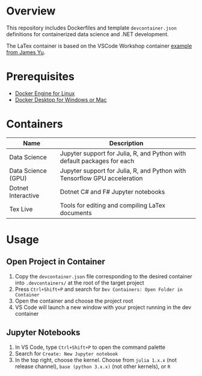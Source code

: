 # Overview
This repository includes Dockerfiles and template `devcontainer.json` definitions for containerized data science and .NET development. 

The LaTex container is based on the VSCode Workshop container [example from James Yu](https://github.com/James-Yu/LaTeX-Workshop/tree/master/samples/docker).

# Prerequisites
- [Docker Engine for Linux](https://docs.docker.com/engine/install/)
- [Docker Desktop for Windows or Mac](https://www.docker.com/products/docker-desktop/)

# Containers
| Name | Description |
|-|-|
| Data Science | Jupyter support for Julia, R, and Python with default packages for each |
| Data Science (GPU) | Jupyter support for Julia, R, and Python with Tensorflow GPU acceleration |
| Dotnet Interactive | Dotnet C# and F# Jupyter notebooks |
| Tex Live | Tools for editing and compiling LaTex documents |

# Usage
## Open Project in Container
1. Copy the `devcontainer.json` file corresponding to the desired container into `.devcontainers/` at the root of the target project
2. Press `Ctrl+Shift+P` and search for `Dev Containers: Open Folder in Container`
3. Open the container and choose the project root
4. VS Code will launch a new window with your project running in the dev container 

## Jupyter Notebooks
1. In VS Code, type `Ctrl+Shift+P` to open the command palette
2. Search for `Create: New Jupyter notebook`
3. In the top right, choose the kernel. Choose from `julia 1.x.x` (not release channel), `base (python 3.x.x)` (not other kernels), or `R`